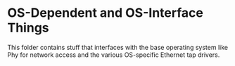 OS-Dependent and OS-Interface Things
======

This folder contains stuff that interfaces with the base operating system
like Phy for network access and the various OS-specific Ethernet tap
drivers.
